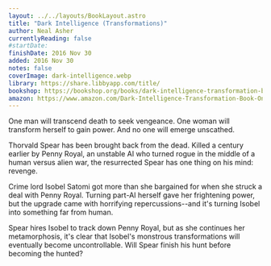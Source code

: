 ```yaml
---
layout: ../../layouts/BookLayout.astro
title: "Dark Intelligence (Transformations)"
author: Neal Asher
currentlyReading: false
#startDate:
finishDate: 2016 Nov 30
added: 2016 Nov 30
notes: false
coverImage: dark-intelligence.webp
library: https://share.libbyapp.com/title/
bookshop: https://bookshop.org/books/dark-intelligence-transformation-book-one/9781597808446
amazon: https://www.amazon.com/Dark-Intelligence-Transformation-Book-One/dp/159780844X
---
```


One man will transcend death to seek vengeance. One woman will transform herself to gain power. And no one will emerge unscathed.

Thorvald Spear has been brought back from the dead. Killed a century earlier by Penny Royal, an unstable AI who turned rogue in the middle of a human versus alien war, the resurrected Spear has one thing on his mind: revenge.

Crime lord Isobel Satomi got more than she bargained for when she struck a deal with Penny Royal. Turning part-AI herself gave her frightening power, but the upgrade came with horrifying repercussions--and it's turning Isobel into something far from human.

Spear hires Isobel to track down Penny Royal, but as she continues her metamorphosis, it's clear that Isobel's monstrous transformations will eventually become uncontrollable. Will Spear finish his hunt before becoming the hunted?  
